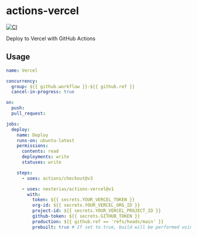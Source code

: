 # actions-vercel

[![CI](https://github.com/nexterias/actions-vercel/actions/workflows/ci.yml/badge.svg)](https://github.com/nexterias/actions-vercel/actions/workflows/ci.yml)

Deploy to Vercel with GitHub Actions

## Usage

```yml
name: Vercel

concurrency:
  group: ${{ github.workflow }}-${{ github.ref }}
  cancel-in-progress: true

on:
  push:
  pull_request:

jobs:
  deploy:
    name: Deploy
    runs-on: ubuntu-latest
    permissions:
      contents: read
      deployments: write
      statuses: write

    steps:
      - uses: actions/checkout@v3

      - uses: nexterias/actions-vercel@v1
        with:
          token: ${{ secrets.YOUR_VERCEL_TOKEN }}
          org-id: ${{ secrets.YOUR_VERCEL_ORG_ID }}
          project-id: ${{ secrets.YOUR_VERCEL_PROJECT_ID }}
          github-token: ${{ secrets.GITHUB_TOKEN }}
          production: ${{ github.ref == 'refs/heads/main' }}
          prebuilt: true # If set to true, build will be performed using GitHub Actions.
```
